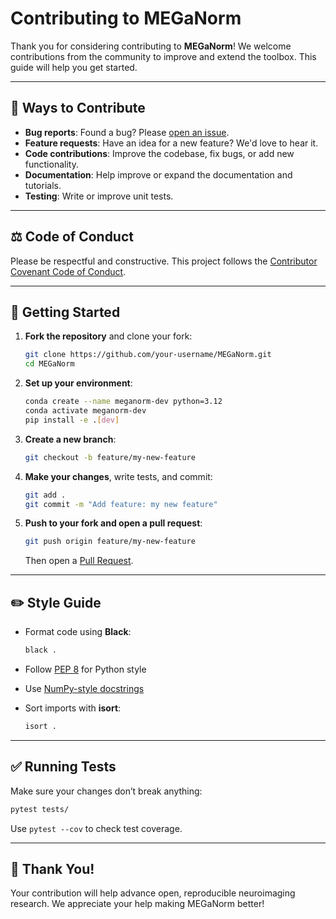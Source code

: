 # Contributing to MEGaNorm

Thank you for considering contributing to **MEGaNorm**! We welcome contributions from the community to improve and extend the toolbox. This guide will help you get started.

---

## 🚀 Ways to Contribute

* **Bug reports**: Found a bug? Please [open an issue](https://github.com/ML4PNP/MEGaNorm/issues).
* **Feature requests**: Have an idea for a new feature? We'd love to hear it.
* **Code contributions**: Improve the codebase, fix bugs, or add new functionality.
* **Documentation**: Help improve or expand the documentation and tutorials.
* **Testing**: Write or improve unit tests.

---

## ⚖️ Code of Conduct

Please be respectful and constructive. This project follows the [Contributor Covenant Code of Conduct](https://www.contributor-covenant.org/version/2/1/code_of_conduct/).

---

## 🚪 Getting Started

1. **Fork the repository** and clone your fork:

   ```bash
   git clone https://github.com/your-username/MEGaNorm.git
   cd MEGaNorm
   ```

2. **Set up your environment**:

   ```bash
   conda create --name meganorm-dev python=3.12
   conda activate meganorm-dev
   pip install -e .[dev]
   ```

3. **Create a new branch**:

   ```bash
   git checkout -b feature/my-new-feature
   ```

4. **Make your changes**, write tests, and commit:

   ```bash
   git add .
   git commit -m "Add feature: my new feature"
   ```

5. **Push to your fork and open a pull request**:

   ```bash
   git push origin feature/my-new-feature
   ```

   Then open a [Pull Request](https://github.com/ML4PNP/MEGaNorm/pulls).

---

## ✏️ Style Guide

* Format code using **Black**:

  ```bash
  black .
  ```
* Follow [PEP 8](https://peps.python.org/pep-0008/) for Python style
* Use [NumPy-style docstrings](https://numpydoc.readthedocs.io/en/latest/format.html)
* Sort imports with **isort**:

  ```bash
  isort .
  ```

---

## ✅ Running Tests

Make sure your changes don’t break anything:

```bash
pytest tests/
```

Use `pytest --cov` to check test coverage.

---

## 🚀 Thank You!

Your contribution will help advance open, reproducible neuroimaging research. We appreciate your help making MEGaNorm better!
